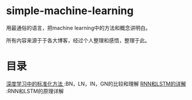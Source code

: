 # simple-machine-learning
用最通俗的语言，把machine learning中的方法和概念讲明白。

所有内容来源于于各大博客，经过个人整理和感悟，整理于此。

# 目录
[ 深度学习中的标准化方法 ](normalization.md):BN，LN，IN，GN的比较和理解
[ RNN和LSTM的详解 ](RNNs.md):RNN和LSTM的原理详解
